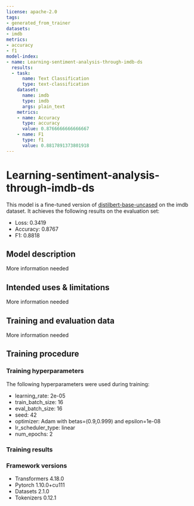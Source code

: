 ```yaml
---
license: apache-2.0
tags:
- generated_from_trainer
datasets:
- imdb
metrics:
- accuracy
- f1
model-index:
- name: Learning-sentiment-analysis-through-imdb-ds
  results:
  - task:
      name: Text Classification
      type: text-classification
    dataset:
      name: imdb
      type: imdb
      args: plain_text
    metrics:
    - name: Accuracy
      type: accuracy
      value: 0.8766666666666667
    - name: F1
      type: f1
      value: 0.8817891373801918
---
```


<!-- This model card has been generated automatically according to the information the Trainer had access to. You
should probably proofread and complete it, then remove this comment. -->

# Learning-sentiment-analysis-through-imdb-ds

This model is a fine-tuned version of [distilbert-base-uncased](https://huggingface.co/distilbert-base-uncased) on the imdb dataset.
It achieves the following results on the evaluation set:
- Loss: 0.3419
- Accuracy: 0.8767
- F1: 0.8818

## Model description

More information needed

## Intended uses & limitations

More information needed

## Training and evaluation data

More information needed

## Training procedure

### Training hyperparameters

The following hyperparameters were used during training:
- learning_rate: 2e-05
- train_batch_size: 16
- eval_batch_size: 16
- seed: 42
- optimizer: Adam with betas=(0.9,0.999) and epsilon=1e-08
- lr_scheduler_type: linear
- num_epochs: 2

### Training results



### Framework versions

- Transformers 4.18.0
- Pytorch 1.10.0+cu111
- Datasets 2.1.0
- Tokenizers 0.12.1
